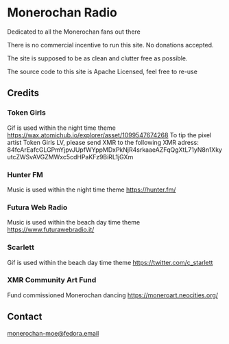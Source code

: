 # Monerochan Radio
Dedicated to all the Monerochan fans out there

There is no commercial incentive to run this site. No donations accepted.

The site is supposed to be as clean and clutter free as possible.

The source code to this site is Apache Licensed, feel free to re-use

## Credits
### Token Girls
Gif is used within the night time theme
https://wax.atomichub.io/explorer/asset/1099547674268
To tip the pixel artist Token Girls LV, please send XMR to the following XMR adress:
84fcArEafcGLGPmYjpvJUpfWYppMDxPkNjR4srkaaeAZFqQgXtL71yN8n1XkyutcZWSvAVGZMWxc5cdHPaKFz9BiRL1jGXm

### Hunter FM
Music is used within the night time theme
https://hunter.fm/

### Futura Web Radio
Music is used within the beach day time theme
https://www.futurawebradio.it/

### Scarlett
Gif is used within the beach day time theme
https://twitter.com/c_starlett

### XMR Community Art Fund
Fund commissioned Monerochan dancing
https://moneroart.neocities.org/

## Contact
monerochan-moe@fedora.email